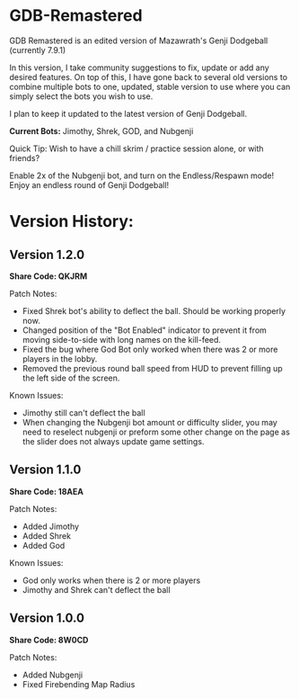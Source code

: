 # GDB-Remastered

GDB Remastered is an edited version of Mazawrath's Genji Dodgeball (currently 7.9.1)

In this version, I take community suggestions to fix, update or add any desired features.
On top of this, I have gone back to several old versions to combine multiple bots to one, updated, stable version to use where you can simply select the bots you wish to use.

I plan to keep it updated to the latest version of Genji Dodgeball.

**Current Bots:** Jimothy, Shrek, GOD, and Nubgenji



Quick Tip: Wish to have a chill skrim / practice session alone, or with friends? 

Enable 2x of the Nubgenji bot, and turn on the Endless/Respawn mode! Enjoy an endless round of Genji Dodgeball!


# Version History:

## Version 1.2.0 
**Share Code: QKJRM**

Patch Notes:
   - Fixed Shrek bot's ability to deflect the ball. Should be working properly now.
   - Changed position of the "Bot Enabled" indicator to prevent it from moving side-to-side with long names on the kill-feed.
   - Fixed the bug where God Bot only worked when there was 2 or more players in the lobby.
   - Removed the previous round ball speed from HUD to prevent filling up the left side of the screen.

Known Issues:
   - Jimothy still can't deflect the ball
   - When changing the Nubgenji bot amount or difficulty slider, you may need to reselect nubgenji or preform some other change on the page as the slider does not always update game settings.



## Version 1.1.0 
**Share Code: 18AEA**

Patch Notes:
   - Added Jimothy
   - Added Shrek
   - Added God

Known Issues:
   - God only works when there is 2 or more players
   - Jimothy and Shrek can't deflect the ball




## Version 1.0.0 
**Share Code: 8W0CD**

Patch Notes:
   - Added Nubgenji
   - Fixed Firebending Map Radius
